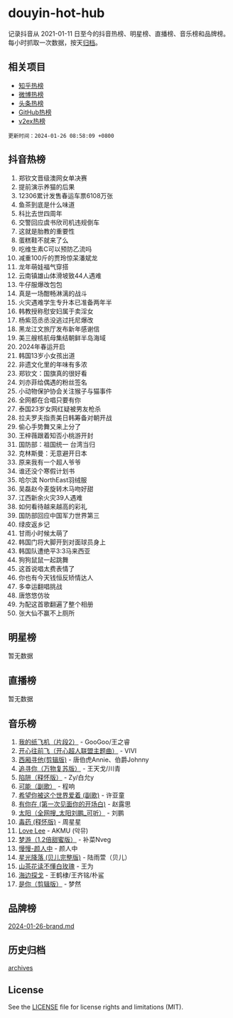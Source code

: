 # douyin-hot-hub

记录抖音从 2021-01-11 日至今的抖音热榜、明星榜、直播榜、音乐榜和品牌榜。每小时抓取一次数据，按天[归档](archives)。

## 相关项目

- [知乎热榜](https://github.com/lonnyzhang423/zhihu-hot-hub)
- [微博热榜](https://github.com/lonnyzhang423/weibo-hot-hub)
- [头条热榜](https://github.com/lonnyzhang423/toutiao-hot-hub)
- [GitHub热榜](https://github.com/lonnyzhang423/github-hot-hub)
- [v2ex热榜](https://github.com/lonnyzhang423/v2ex-hot-hub)


`更新时间：2024-01-26 08:58:09 +0800`

## 抖音热榜

1. 郑钦文晋级澳网女单决赛
1. 提前演示养猫的后果
1. 12306累计发售春运车票6108万张
1. 鱼茶到底是什么味道
1. 科比去世四周年
1. 交警回应虞书欣司机违规倒车
1. 这就是胎教的重要性
1. 蛋糕鞋不就来了么
1. 吃维生素C可以预防乙流吗
1. 减重100斤的贾玲惊呆潘斌龙
1. 龙年萌娃福气穿搭
1. 云南镇雄山体滑坡致44人遇难
1. 牛仔服爆改包包
1. 真是一场酣畅淋漓的战斗
1. 火灾遇难学生专升本已准备两年半
1. 韩教授称慰安妇属于卖淫女
1. 杨紫范丞丞没逃过托尼爆改
1. 黑龙江文旅厅发布新年感谢信
1. 美三艘核航母集结朝鲜半岛海域
1. 2024年春运开启
1. 韩国13岁小女孩出道
1. 非遗文化里的年味有多浓
1. 郑钦文：国旗真的很好看
1. 刘亦菲给偶遇的粉丝签名
1. 小动物保护协会关注猴子与猫事件
1. 全网都在合唱只要有你
1. 泰国23岁女网红疑被男友枪杀
1. 拉夫罗夫指责美日韩筹备对朝开战
1. 偷心手势舞又来上分了
1. 王梓薇跟着知否小桃游开封
1. 国防部：祖国统一 台湾当归
1. 克林斯曼：无意避开日本
1. 原来我有一个超人爷爷
1. 谁还没个寒假计划书
1. 哈尔滨 NorthEast羽绒服
1. 吴磊赵今麦旋转木马吻好甜
1. 江西新余火灾39人遇难
1. 如何看待越来越高的彩礼
1. 国防部回应中国军力世界第三
1. 绿皮返乡记
1. 甘雨小时候太萌了
1. 韩国门将大脚开到对面球员身上
1. 韩国队遭绝平3:3马来西亚
1. 狗狗鼠鼠一起跳舞
1. 这首说唱太费表情了
1. 你也有今天钱恒反矫情达人
1. 多幸运翻唱挑战
1. 唐悠悠仿妆
1. 为配这首歌翻遍了整个相册
1. 张大仙不赢不上厕所

## 明星榜

暂无数据

## 直播榜

暂无数据

## 音乐榜

1. [我的纸飞机（片段2）](https://sf86-cdn-tos.douyinstatic.com/obj/tos-cn-ve-2774/oM2ZrKcg2CD5AeRB2gkeXOFB1IxAGJdZPazYHf) - GooGoo/王之睿
1. [开心往前飞（开心超人联盟主题曲）](https://sf86-cdn-tos.douyinstatic.com/obj/tos-cn-ve-2774/9d8fb7c82cf1421fb93a9fe925275e0a) - VIVI
1. [西厢寻他(剪辑版)](https://sf3-cdn-tos.douyinstatic.com/obj/tos-cn-ve-2774/oUsAVfAQKlRNxEv5qxvIB8o5qmIWUcXbzJKJhw) - 唐伯虎Annie、伯爵Johnny
1. [追寻你（万物复苏版）](https://sf86-cdn-tos.douyinstatic.com/obj/tos-cn-ve-2774/oYeAZJsbjIDit9APmBg8u6uDUQnHmoCf3gbo74) - 王天戈/川青
1. [陷阱（释怀版）](https://sf86-cdn-tos.douyinstatic.com/obj/tos-cn-ve-2774/oE8C21LeZrzKLDFfQYgMzx4GAIHageG5IzayY7) - Zy/白允y
1. [可能（副歌）](https://sf86-cdn-tos.douyinstatic.com/obj/tos-cn-ve-2774/cde1731888894259b333569393c2fb51) - 程响
1. [希望你被这个世界爱着 (副歌)](https://sf86-cdn-tos.douyinstatic.com/obj/tos-cn-ve-2774/oUHCmWQfZlE3QQBKBeD8rCFLpJzPgCpImhsxMt) - 许亚童
1. [有你在 (第一次见面你的开场白)](https://sf86-cdn-tos.douyinstatic.com/obj/tos-cn-ve-2774/oAthrQ3ClJBfI57uBoFEgNDYtNCZ0TSYQQfxQ0) - 赵露思
1. [太阳（全网搜_太阳刘鹏_可听）](https://sf3-cdn-tos.douyinstatic.com/obj/tos-cn-ve-2774/ogWbyIQnlBFImVbeDocRdCIYtBHlbJXgfZMvgz) - 刘鹏
1. [毒药 (释怀版)](https://sf3-cdn-tos.douyinstatic.com/obj/tos-cn-ve-2774/oYILMEAzspdZBIzy4frJNB8ZHPHWAhiwowd4Ad) - 周星星
1. [Love Lee](https://sf86-cdn-tos.douyinstatic.com/obj/tos-cn-ve-2774/o05GbkJGbCBTdDnMtB0fwOYgkeZp23vrWQDQBS) - AKMU (악뮤)
1. [梦游（1.2倍甜蜜版）](https://sf86-cdn-tos.douyinstatic.com/obj/tos-cn-ve-2774/o4gyAUm8hwufoEABmwVIiQtHsFuGzAEEWtNMzo) - 补菜Nveg
1. [慢慢-颜人中](https://sf86-cdn-tos.douyinstatic.com/obj/tos-cn-ve-2774/ocjHNfBXdBxQNC8ZGAeoLMFTUgtBg8bkExunDC) - 颜人中
1. [星光降落 (贝儿完整版)](https://sf86-cdn-tos.douyinstatic.com/obj/tos-cn-ve-2774/okwB9hAwyAtsFFkFBzAX1hOOfQuIoMNs0W2Mwr) - 陆雨萱（贝儿）
1. [山茶花读不懂白玫瑰](https://sf3-cdn-tos.douyinstatic.com/obj/tos-cn-ve-2774/osfn8B7DktrRHEPJgPCfDbw7QDQEkwC16BxZg9) - 王为
1. [海边探戈](https://sf86-cdn-tos.douyinstatic.com/obj/tos-cn-ve-2774/os9gE0VQCGqt6VQkZDyBBYvfSDY0QFe3vVmubn) - 王鹤棣/王齐铭/朴鲨
1. [是你（剪辑版）](https://sf3-cdn-tos.douyinstatic.com/obj/tos-cn-ve-2774/46019dae783c4c969944217fe1cfafc4) - 梦然

## 品牌榜

[2024-01-26-brand.md](archives/2024-01-26-brand.md)

## 历史归档

[archives](archives)

## License

See the [LICENSE](LICENSE) file for license rights and limitations (MIT).
